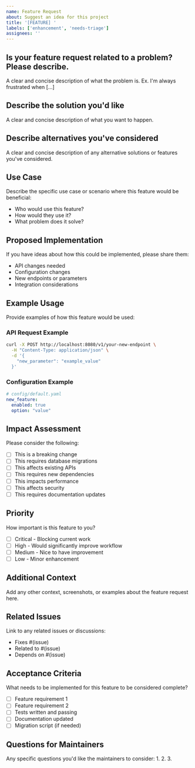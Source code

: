 ```yaml
---
name: Feature Request
about: Suggest an idea for this project
title: '[FEATURE] '
labels: ['enhancement', 'needs-triage']
assignees: ''
---
```


## Is your feature request related to a problem? Please describe.
A clear and concise description of what the problem is. Ex. I'm always frustrated when [...]

## Describe the solution you'd like
A clear and concise description of what you want to happen.

## Describe alternatives you've considered
A clear and concise description of any alternative solutions or features you've considered.

## Use Case
Describe the specific use case or scenario where this feature would be beneficial:
- Who would use this feature?
- How would they use it?
- What problem does it solve?

## Proposed Implementation
If you have ideas about how this could be implemented, please share them:
- API changes needed
- Configuration changes
- New endpoints or parameters
- Integration considerations

## Example Usage
Provide examples of how this feature would be used:

### API Request Example
```bash
curl -X POST http://localhost:8080/v1/your-new-endpoint \
  -H "Content-Type: application/json" \
  -d '{
    "new_parameter": "example_value"
  }'
```

### Configuration Example
```yaml
# config/default.yaml
new_feature:
  enabled: true
  option: "value"
```

## Impact Assessment
Please consider the following:
- [ ] This is a breaking change
- [ ] This requires database migrations
- [ ] This affects existing APIs
- [ ] This requires new dependencies
- [ ] This impacts performance
- [ ] This affects security
- [ ] This requires documentation updates

## Priority
How important is this feature to you?
- [ ] Critical - Blocking current work
- [ ] High - Would significantly improve workflow
- [ ] Medium - Nice to have improvement
- [ ] Low - Minor enhancement

## Additional Context
Add any other context, screenshots, or examples about the feature request here.

## Related Issues
Link to any related issues or discussions:
- Fixes #(issue)
- Related to #(issue)
- Depends on #(issue)

## Acceptance Criteria
What needs to be implemented for this feature to be considered complete?
- [ ] Feature requirement 1
- [ ] Feature requirement 2
- [ ] Tests written and passing
- [ ] Documentation updated
- [ ] Migration script (if needed)

## Questions for Maintainers
Any specific questions you'd like the maintainers to consider:
1. 
2. 
3. 